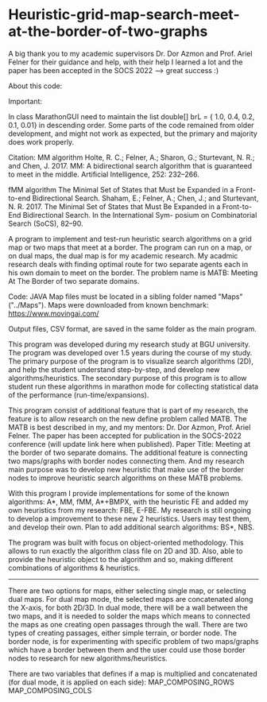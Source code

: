 # Heuristic-grid-map-search-meet-at-the-border-of-two-graphs
A big thank you to my academic supervisors Dr. Dor Azmon and Prof. Ariel Felner for their guidance and help, with their help I learned a lot and the paper has been accepted in the SOCS 2022   -->  great success :)


About this code:


Important: 

In class MarathonGUI need to maintain the list double[]    brL     = { 1.0, 0.4, 0.2, 0.1, 0.01} in descending order.
Some parts of the code remained from older development, and might not work as expected, but the primary and majority does work properly.


Citation:
MM algorithm
Holte, R. C.; Felner, A.; Sharon, G.; Sturtevant, N. R.; and
Chen, J. 2017. MM: A bidirectional search algorithm that
is guaranteed to meet in the middle. Artificial Intelligence,
252: 232–266.


fMM algorithm
The Minimal Set of States that Must be Expanded in a Front-to-end Bidirectional
Search. Shaham, E.; Felner, A.; Chen, J.; and Sturtevant, N. R. 2017.
The Minimal Set of States that Must Be Expanded in a
Front-to-End Bidirectional Search. In the International Sym-
posium on Combinatorial Search (SoCS), 82–90.


A program to implement and test-run heuristic search algorithms on a grid map or two maps that meet at a border.
The program can run on a map, or on dual maps, the dual map is for my academic research.
My acadmic research deals with finding optimal route for two separate agents each in his own domain to meet on the border.
The problem name is MATB: Meeting At The Border of two separate domains.

Code:  JAVA
Map files must be located in a sibling folder named "Maps" ("../Maps").
Maps were downloaded from known benchmark:  https://www.movingai.com/

Output files, CSV format, are saved in the same folder as the main program.

This program was developed during my research study at BGU university.
The program was developed over 1.5 years during the course of my study.
The primary purpose of the program is to visualize search algorithms (2D),
and help the student understand step-by-step, and develop new algorithms/heuristics.
The secondary purpose of this program is to allow student run these algorithms
in marathon mode for collecting statistical data of the performance (run-time/expansions).

This program consist of additional feature that is part of my research,
  the feature is to allow research on the new define problem called MATB.
The MATB is best described in my, and my mentors: Dr. Dor Azmon, Prof. Ariel Felner.
The paper has been accepted for publication in the SOCS-2022 conference (will update link here when published).
Paper Title: Meeting at the border of two separate domains.
The additional feature is connecting two maps/graphs with border nodes connecting them.
And my research main purpose was to develop new heuristic that make use of the border nodes
  to improve heuristic search algorithms on these MATB problems.

With this program I provide implementations for some of the known algorithms:
A*, MM, fMM, A*+BMPX, with the heuristic FE and added my own heuristics from my research:
  FBE,  E-FBE.
My research is still ongoing to develop a improvement to these new 2 heuristics.
Users may test them, and develop their own.
Plan to add additional search algorithms:  BS*, NBS.

The program was built with focus on object-oriented methodology.
This allows to run exactly the algorithm class file on 2D and 3D.
Also, able to provide the heuristic object to the algorithm and so,
making different combinations of algorithms & heuristics.

-----------------------------------------------------------
 
There are two options for maps, either selecting single map, or selecting dual maps.
For dual map mode, the selected maps are concatenated along the X-axis, for both 2D/3D.
In dual mode, there will be a wall between the two maps, and it is needed to solder the maps
  which means to connected the maps as one creating open passages through the wall.
There are two types of creating passages, either simple terrain, or border node.
The border node, is for experimenting with specific problem of two maps/graphs which
  have a border between them and the user could use those border nodes to research for new
  algorithms/heuristics.

There are two variables that defines if a map is multiplied and concatenated (for dual mode, it is applied on each side):
  MAP_COMPOSING_ROWS
  MAP_COMPOSING_COLS
  
  

